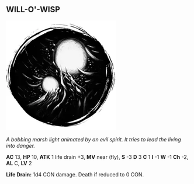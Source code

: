 ## WILL-O'-WISP

![](images/will-o'-wisp.webp)

_A bobbing marsh light animated by an evil spirit. It tries to lead the living into danger._

**AC** 13, **HP** 10, **ATK** 1 life drain +3, **MV** near (fly), **S** -3 **D** 3 **C** 1 **I** -1 **W** -1 **Ch** -2, **AL** C, **LV** 2

**Life Drain:** 1d4 CON damage. Death if reduced to 0 CON.

